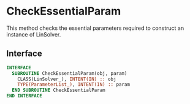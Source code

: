 # CheckEssentialParam

This method checks the essential parameters required to construct an instance of LinSolver.

## Interface

```fortran
INTERFACE
  SUBROUTINE CheckEssentialParam(obj, param)
    CLASS(LinSolver_), INTENT(IN) :: obj
    TYPE(ParameterList_), INTENT(IN) :: param
  END SUBROUTINE CheckEssentialParam
END INTERFACE
```
